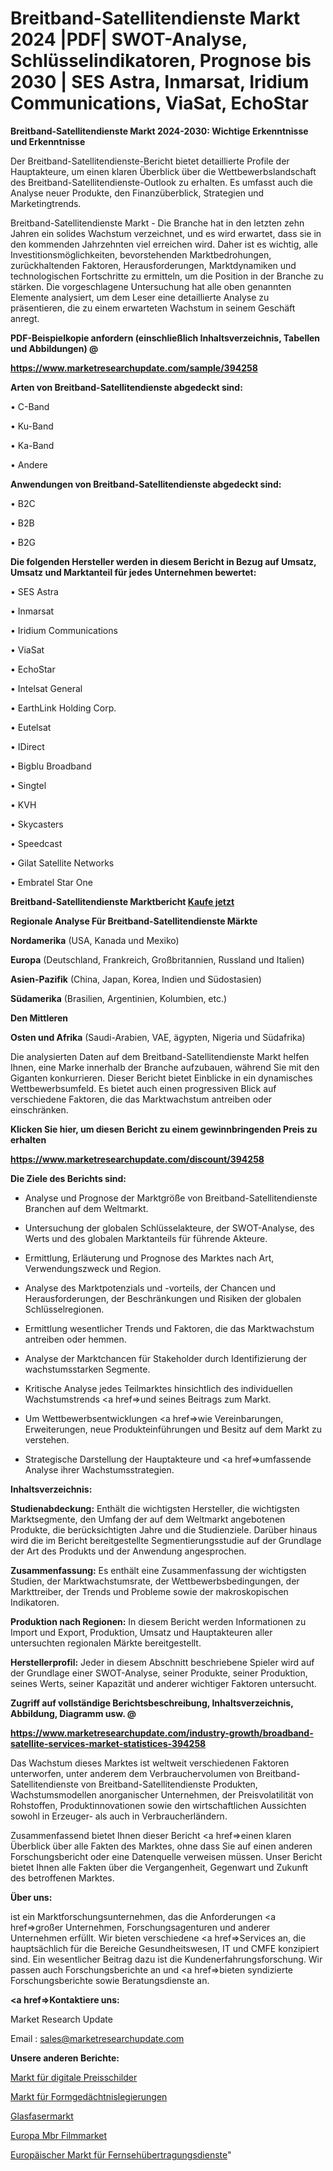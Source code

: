 # Breitband-Satellitendienste Markt 2024 |PDF| SWOT-Analyse, Schlüsselindikatoren, Prognose bis 2030 | SES Astra, Inmarsat, Iridium Communications, ViaSat, EchoStar

<strong>Breitband-Satellitendienste Markt 2024-2030: Wichtige Erkenntnisse und Erkenntnisse</strong>

Der Breitband-Satellitendienste-Bericht bietet detaillierte Profile der Hauptakteure, um einen klaren Überblick über die Wettbewerbslandschaft des Breitband-Satellitendienste-Outlook zu erhalten. Es umfasst auch die Analyse neuer Produkte, den Finanzüberblick, Strategien und Marketingtrends.

Breitband-Satellitendienste Markt - Die Branche hat in den letzten zehn Jahren ein solides Wachstum verzeichnet, und es wird erwartet, dass sie in den kommenden Jahrzehnten viel erreichen wird. Daher ist es wichtig, alle Investitionsmöglichkeiten, bevorstehenden Marktbedrohungen, zurückhaltenden Faktoren, Herausforderungen, Marktdynamiken und technologischen Fortschritte zu ermitteln, um die Position in der Branche zu stärken. Die vorgeschlagene Untersuchung hat alle oben genannten Elemente analysiert, um dem Leser eine detaillierte Analyse zu präsentieren, die zu einem erwarteten Wachstum in seinem Geschäft anregt.



<strong><b>PDF-Beispielkopie anfordern (einschließlich Inhaltsverzeichnis, Tabellen und Abbildungen) @ </b></strong>

<strong><a href=https://www.marketresearchupdate.com/sample/394258>

<strong>https://www.marketresearchupdate.com/sample/394258</u></a></strong></strong>



<strong>Arten von Breitband-Satellitendienste abgedeckt sind:</strong>

• C-Band

• Ku-Band

• Ka-Band

• Andere



<strong>Anwendungen von Breitband-Satellitendienste abgedeckt sind:</strong>

• B2C

• B2B

• B2G



<strong>Die folgenden Hersteller werden in diesem Bericht in Bezug auf Umsatz, Umsatz und Marktanteil für jedes Unternehmen bewertet:</strong>

• SES Astra

• Inmarsat

• Iridium Communications

• ViaSat

• EchoStar

• Intelsat General

• EarthLink Holding Corp.

• Eutelsat

• IDirect

• Bigblu Broadband

• Singtel

• KVH

• Skycasters

• Speedcast

• Gilat Satellite Networks

• Embratel Star One



<strong>Breitband-Satellitendienste Marktbericht <a href=https://www.marketresearchupdate.com/buynow/394258>Kaufe jetzt</a></strong>



<strong>Regionale Analyse Für Breitband-Satellitendienste Märkte</strong>



<strong>Nordamerika</strong> (USA, Kanada und Mexiko)



<strong>Europa</strong> (Deutschland, Frankreich, Großbritannien, Russland und Italien)



<strong>Asien-Pazifik</strong> (China, Japan, Korea, Indien und Südostasien)



<strong>Südamerika</strong> (Brasilien, Argentinien, Kolumbien, etc.)



<strong>Den Mittleren</strong> 

<strong>Osten und Afrika</strong> (Saudi-Arabien, VAE, ägypten, Nigeria und Südafrika)

Die analysierten Daten auf dem Breitband-Satellitendienste Markt helfen Ihnen, eine Marke innerhalb der Branche aufzubauen, während Sie mit den Giganten konkurrieren. Dieser Bericht bietet Einblicke in ein dynamisches Wettbewerbsumfeld. Es bietet auch einen progressiven Blick auf verschiedene Faktoren, die das Marktwachstum antreiben oder einschränken.



<strong>Klicken Sie hier, um diesen Bericht zu einem gewinnbringenden Preis zu erhalten
</strong>

<strong><a href=https://www.marketresearchupdate.com/discount/394258>https://www.marketresearchupdate.com/discount/394258</b></u></strong></a>



<strong>Die Ziele des Berichts sind:</strong>

- Analyse und Prognose der Marktgröße von Breitband-Satellitendienste Branchen auf dem Weltmarkt.

- Untersuchung der globalen Schlüsselakteure, der SWOT-Analyse, des Werts und des globalen Marktanteils für führende Akteure.

- Ermittlung, Erläuterung und Prognose des Marktes nach Art, Verwendungszweck und Region.

- Analyse des Marktpotenzials und -vorteils, der Chancen und Herausforderungen, der Beschränkungen und Risiken der globalen Schlüsselregionen.

- Ermittlung wesentlicher Trends und Faktoren, die das Marktwachstum antreiben oder hemmen.

- Analyse der Marktchancen für Stakeholder durch Identifizierung der wachstumsstarken Segmente.

- Kritische Analyse jedes Teilmarktes hinsichtlich des individuellen Wachstumstrends <a href=>und</a> seines Beitrags zum Markt.

- Um Wettbewerbsentwicklungen <a href=>wie</a> Vereinbarungen, Erweiterungen, neue Produkteinführungen und Besitz auf dem Markt zu verstehen.

- Strategische Darstellung der Hauptakteure und <a href=>umfas</a>sende Analyse ihrer Wachstumsstrategien.



<strong>Inhaltsverzeichnis:</strong>



<strong>Studienabdeckung:</strong> Enthält die wichtigsten Hersteller, die wichtigsten Marktsegmente, den Umfang der auf dem Weltmarkt angebotenen Produkte, die berücksichtigten Jahre und die Studienziele. Darüber hinaus wird die im Bericht bereitgestellte Segmentierungsstudie auf der Grundlage der Art des Produkts und der Anwendung angesprochen.



<strong>Zusammenfassung:</strong> Es enthält eine Zusammenfassung der wichtigsten Studien, der Marktwachstumsrate, der Wettbewerbsbedingungen, der Markttreiber, der Trends und Probleme sowie der makroskopischen Indikatoren.



<strong>Produktion nach Regionen:</strong> In diesem Bericht werden Informationen zu Import und Export, Produktion, Umsatz und Hauptakteuren aller untersuchten regionalen Märkte bereitgestellt.



<strong>Herstellerprofil:</strong> Jeder in diesem Abschnitt beschriebene Spieler wird auf der Grundlage einer SWOT-Analyse, seiner Produkte, seiner Produktion, seines Werts, seiner Kapazität und anderer wichtiger Faktoren untersucht.



<strong><b>Zugriff auf vollständige Berichtsbeschreibung, Inhaltsverzeichnis, Abbildung, Diagramm usw. @ </b></strong>

<strong><a href=https://www.marketresearchupdate.com/industry-growth/broadband-satellite-services-market-statistices-394258>https://www.marketresearchupdate.com/industry-growth/broadband-satellite-services-market-statistices-394258</a></strong>

Das Wachstum dieses Marktes ist weltweit verschiedenen Faktoren unterworfen, unter anderem dem Verbrauchervolumen von Breitband-Satellitendienste von Breitband-Satellitendienste Produkten, Wachstumsmodellen anorganischer Unternehmen, der Preisvolatilität von Rohstoffen, Produktinnovationen sowie den wirtschaftlichen Aussichten sowohl in Erzeuger- als auch in Verbraucherländern.

Zusammenfassend bietet Ihnen dieser Bericht <a href=>einen</a> klaren Überblick über alle Fakten des Marktes, ohne dass Sie auf einen anderen Forschungsbericht oder eine Datenquelle verweisen müssen. Unser Bericht bietet Ihnen alle Fakten über die Vergangenheit, Gegenwart und Zukunft des betroffenen Marktes.



<strong>Über uns:</strong>

 ist ein Marktforschungsunternehmen, das die Anforderungen <a href=>großer</a> Unternehmen, Forschungsagenturen und anderer Unternehmen erfüllt. Wir bieten verschiedene <a href=>Services</a> an, die hauptsächlich für die Bereiche Gesundheitswesen, IT und CMFE konzipiert sind. Ein wesentlicher Beitrag dazu ist die Kundenerfahrungsforschung. Wir passen auch Forschungsberichte an und <a href=>bieten</a> syndizierte Forschungsberichte sowie Beratungsdienste an.



<strong><a href=>Kontaktiere uns:</a></strong>

Market Research Update

Email : sales@marketresearchupdate.com



<strong>Unsere anderen Berichte:</strong>

<a href=https://www.linkedin.com/pulse/digital-price-tags-market-2023-future-scope-demands>Markt für digitale Preisschilder</a>

<a href=https://www.linkedin.com/pulse/shape-memory-alloys-market-size-analysis-leading>Markt für Formgedächtnislegierungen</a>

<a href=https://www.linkedin.com/pulse/glass-fiber-market-size-trends-consumption-future>Glasfasermarkt</a>

<a href=https://www.linkedin.com/pulse/europe-mbr-filmmarket-see-massive-growth-2030>Europa Mbr Filmmarket</a>

<a href=https://www.linkedin.com/pulse/europe-television-broadcasting-services-market>Europäischer Markt für Fernsehübertragungsdienste</a>"
